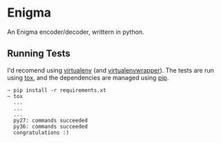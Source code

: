 Enigma
======

An Enigma encoder/decoder, writtern in python.

Running Tests
-------------
I'd recomend using [virtualenv][1] (and [virtualenvwrapper][2]). The tests are
run using [tox][3], and the dependencies are managed using [pip][4].

```
~ pip install -r requirements.xt
~ tox
  ...
  ...
  ...
  py27: commands succeeded
  py36: commands succeeded
  congratulations :)
```

 [1]: https://virtualenv.pypa.io
 [2]: http://virtualenvwrapper.readthedocs.io
 [3]: https://tox.readthedocs.io
 [4]: https://pypi.python.org/pypi/pip
